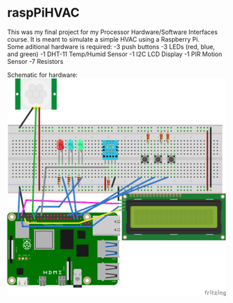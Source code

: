# raspPiHVAC
This was my final project for my Processor Hardware/Software Interfaces course. It is meant to simulate a simple HVAC using a Raspberry Pi. <br>
Some aditional hardware is required:
    -3 push buttons
    -3 LEDs (red, blue, and green)
    -1 DHT-11 Temp/Humid Sensor
    -1 I2C LCD Display
    -1 PIR Motion Sensor 
    -7 Resistors

Schematic for hardware:
![hvac Schematic](hvac_bb.png)